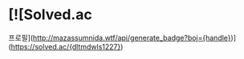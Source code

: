 # [![Solved.ac
프로필](http://mazassumnida.wtf/api/generate_badge?boj={handle})](https://solved.ac/{dltmdwls1227})
